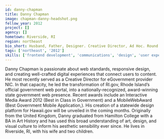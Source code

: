 ```yaml
---
id: danny-chapman
title: Danny Chapman
image: chapman-danny-headshot.png
fellow_year: 2012
project: []
agency: []
hometown: Riverside, RI
region: northeast
bio_short: Husband, Father, Designer. Creative Director, Ad Hoc. Round 1 Presidential Innovation Fellow. Formerly Director of Design, NIC.
tags: ['northeast', '2012']
skills: ['frontend development', 'communications', 'design', 'user experience']
---
```


Danny Chapman is passionate about web standards, responsive design, and creating well-crafted digital experiences that connect users to content. He most recently served as a Creative Director for eGovernment provider NIC. In that capacity, he led the transformation of RI.gov, Rhode Island’s official government web portal, into a nationally-recognized, award-winning state government web presence. Recent awards include an Interactive Media Award 2012 (Best in Class in Government) and a MobileWebAward (Best Government Mobile Application,). His creation of a statewide design platform for Hawaii.gov will be unveiled in the coming months. Originally from the United Kingdom, Danny graduated from Hamilton College with a BA in Art History and has used this broad understanding of art, design, and visual culture to inform his aesthetic sensibility ever since.  He lives in Riverside, RI, with his wife and two children.
